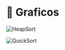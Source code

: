 # :file_folder: Graficos
 
 ![HeapSort](https://github.com/Leslym03/EDA/blob/master/AlgoritmosOrdenamiento/Comparaciones/Graficos/png/HeapSort.png) 

 ![QuickSort](https://github.com/Leslym03/EDA/blob/master/AlgoritmosOrdenamiento/Comparaciones/Graficos/png/QuickSort.png) 
